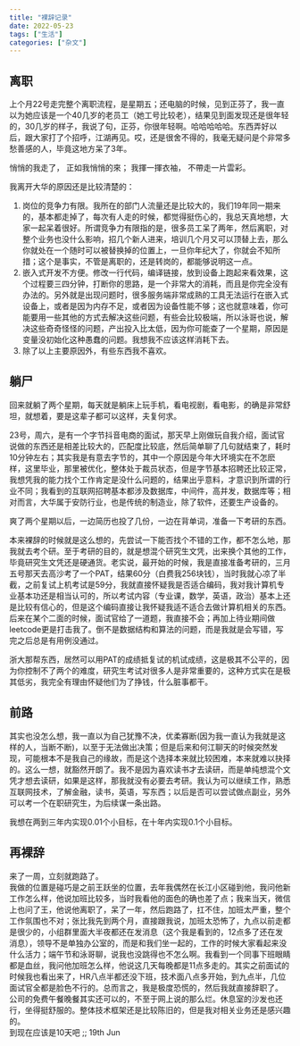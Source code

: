 ```yaml
---
title: "裸辞记录"
date: 2022-05-23
tags: ["生活"]
categories: ["杂文"]
---
```


## 离职

上个月22号走完整个离职流程，是星期五；还电脑的时候，见到正芬了，我一直以为她应该是一个40几岁的老员工（她工号比较老），结果见到面发现还是很年轻的，30几岁的样子，我说了句，正芬，你很年轻啊。哈哈哈哈哈。东西弄好以后，跟大家打了个招呼，江湖再见。哎，还是很舍不得的，我毫无疑问是个非常多愁善感的人，毕竟这地方呆了3年。

悄悄的我走了，
正如我悄悄的來；
我揮一揮衣袖，
不帶走一片雲彩。

我离开大华的原因还是比较清楚的：

1. 岗位的竞争力有限。我所在的部门人流量还是比较大的，我们19年同一期来的，基本都走掉了，每次有人走的时候，都觉得挺伤心的，我总天真地想，大家一起呆着很好。所谓竞争力有限指的是，很多员工呆了两年，然后离职，对整个业务也没什么影响，招几个新人进来，培训几个月又可以顶替上去，那么你就处在一个随时可以被替换掉的位置上，一旦你年纪大了，你就会不知所措；这个是事实，不管是离职的，还是转岗的，都能够说明这一点。
2. 嵌入式开发不方便。修改一行代码，编译链接，放到设备上跑起来看效果，这个过程要三四分钟，打断你的思路，是一个非常大的消耗，而且是你完全没有办法的。另外就是出现问题时，很多服务端非常成熟的工具无法运行在嵌入式设备上，或者是因为内存不足，或者因为设备性能不够；这也就意味着，你可能要用一些其他的方式去解决这些问题，有些会比较极端，所以泳哥也说，解决这些奇奇怪怪的问题，产出投入比太低，因为你可能查了一个星期，原因是变量没初始化这种愚蠢的问题。我想我不应该这样消耗下去。
3. 除了以上主要原因外，有些东西我不喜欢。



## 躺尸

回来就躺了两个星期，每天就是躺床上玩手机，看电视剧，看电影，的确是非常舒坦，就想着，要是这辈子都可以这样，夫复何求。

23号，周六，是有一个字节抖音电商的面试，那天早上刚做玩自我介绍，面试官说做的东西还是相差比较大的，匹配度比较底，然后简单聊了几句就结束了，耗时10分钟左右；其实我是有意去字节的，其中一个原因是今年大环境实在不怎麽样，这里毕业，那里被优化，整体处于裁员状态，但是字节基本招聘还比较正常，我想凭我的能力找个工作肯定是没什么问题的，结果出乎意料，才意识到所谓的行业不同；我看到的互联网招聘基本都涉及数据库，中间件，高并发，数据库等；相对而言，大华属于安防行业，也是传统的制造业，除了软件，还要生产设备的。

爽了两个星期以后，一边简历也投了几份，一边在背单词，准备一下考研的东西。

本来裸辞的时候就是这么想的，先尝试一下能否找个不错的工作，都不怎么地，那我就去考个研。至于考研的目的，就是想混个研究生文凭，出来换个其他的工作，毕竟研究生文凭还是硬通货。老实说，最开始的时候，我是直接准备考研的，三月五号那天去高沙考了一个PAT，结果60分（白费我256块钱），当时我就心凉了半截，之前复试上机考试是59分，我就直接怀疑我是否适合编码，我对我计算机专业基本功还是相当认可的，所以考试内容（专业课，数学，英语，政治）基本上还是比较有信心的，但是这个编码直接让我怀疑我适不适合去做计算机相关的东西。后来在某个二面的时候，面试官给了一道题，我直接不会；再加上待业期间做leetcode更是打击我了。倒不是数据结构和算法的问题，而是我就是会写错，写完之后总是有用例没通过。

浙大那帮东西，居然可以用PAT的成绩抵复试的机试成绩，这是极其不公平的，因为你控制不了两个的难度，研究生考试对很多人是非常重要的，这种方式实在是极其低劣，我完全有理由怀疑他们为了挣钱，什么脏事都干。


## 前路
其实也没怎么想，我一直以为自己犹豫不决，优柔寡断(因为我一直认为我就是这样的人，当断不断)，以至于无法做出决策；但是后来和何江聊天的时候突然发现，可能根本不是我自己的缘故，而是这个选择本来就比较困难，本来就难以抉择的。这么一想，就豁然开朗了。我不是因为喜欢读书才去读研，而是单纯想混个文凭才想去读研，如果是这样，那我就没有必要去考研。我认为可以继续工作，熟悉互联网技术，了解金融，读书，英语，写东西；以后是否可以尝试做点副业，另外可以考一个在职研究生，为后续谋一条出路。  

我想在两到三年内实现0.01个小目标，在十年内实现0.1个小目标。  


## 再裸辞
来了一周，立刻就跑路了。  
我做的位置是碰巧是之前王跃坐的位置，去年我偶然在长江小区碰到他，我问他新工作怎么样，他说加班比较多，当时我看他的面色的确也差了点；我来当天，微信上也问了王，他说他离职了，呆了一年，然后跑路了，扛不住，加班太严重，整个工作氛围也不对；张比我先到两个月，直接跟我说，加班太恐怖了，九点以前走都是很少的，小组群里面大半夜都还在发消息（这个我是看到的，12点多了还在发消息），领导不是单独办公室的，而是和我们坐一起的，工作的时候大家看起来没什么活力；端午节和泳哥聊，说我也没跳得也不怎么啊。我看到一个同事下班眼睛都是血丝，我问他加班怎么样，他说这几天每晚都是11点多走的。其实之前面试的时候我也看出来了，HR八点半都还没下班，技术面八点多开始，到九点半，几位面试官全都是脸色不行的。总而言之，我是极度恐慌的，然后我就直接辞职了。  
公司的免费午餐晚餐其实还可以的，不至于网上说的那么烂。休息室的沙发也还行，坐得挺舒服的。整体技术框架还是比较陈旧的，但是我对相关业务还是感兴趣的。  
到现在应该是10天吧
;; 19th Jun
